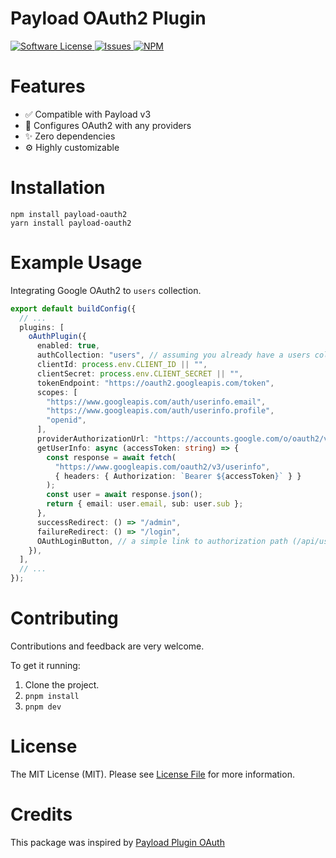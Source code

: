 # Payload OAuth2 Plugin

<a href="LICENSE">
  <img src="https://img.shields.io/badge/license-MIT-brightgreen.svg" alt="Software License" />
</a>
<a href="https://github.com/wilsonle/payload-oauth2/issues">
  <img src="https://img.shields.io/github/issues/wilsonle/payload-oauth2.svg" alt="Issues" />
</a>
<a href="https://npmjs.org/package/payload-oauth2">
  <img src="https://img.shields.io/npm/v/payload-oauth2.svg?style=flat-squar" alt="NPM" />
</a>

# Features

- ✅ Compatible with Payload v3
- 🔐 Configures OAuth2 with any providers
- ✨ Zero dependencies
- ⚙ Highly customizable

# Installation

```
npm install payload-oauth2
yarn install payload-oauth2
```

# Example Usage

Integrating Google OAuth2 to `users` collection.

```ts
export default buildConfig({
  // ...
  plugins: [
    oAuthPlugin({
      enabled: true,
      authCollection: "users", // assuming you already have a users collection with auth enabled
      clientId: process.env.CLIENT_ID || "",
      clientSecret: process.env.CLIENT_SECRET || "",
      tokenEndpoint: "https://oauth2.googleapis.com/token",
      scopes: [
        "https://www.googleapis.com/auth/userinfo.email",
        "https://www.googleapis.com/auth/userinfo.profile",
        "openid",
      ],
      providerAuthorizationUrl: "https://accounts.google.com/o/oauth2/v2/auth",
      getUserInfo: async (accessToken: string) => {
        const response = await fetch(
          "https://www.googleapis.com/oauth2/v3/userinfo",
          { headers: { Authorization: `Bearer ${accessToken}` } }
        );
        const user = await response.json();
        return { email: user.email, sub: user.sub };
      },
      successRedirect: () => "/admin",
      failureRedirect: () => "/login",
      OAuthLoginButton, // a simple link to authorization path (/api/users/oauth/authorize)
    }),
  ],
  // ...
});
```

# Contributing

Contributions and feedback are very welcome.

To get it running:

1. Clone the project.
2. `pnpm install`
3. `pnpm dev`

# License

The MIT License (MIT). Please see [License File](LICENSE) for more information.

# Credits

This package was inspired by [Payload Plugin OAuth](https://github.com/thgh/payload-plugin-oauth)

